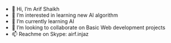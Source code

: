 - 👋 Hi, I’m Arif Shaikh
- 👀 I’m interested in learning new AI algorithm
- 🌱 I’m currently learning AI
- 💞️ I’m looking to collaborate on Basic Web development projects
- 📫 Reachme on Skype: airf.injaz

<!---
arifinjaz/arifinjaz is a ✨ special ✨ repository because its `README.md` (this file) appears on your GitHub profile.
You can click the Preview link to take a look at your changes.
--->
